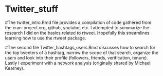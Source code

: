 # Twitter_stuff

#The twitter_intro.Rmd file provides a compilation of code gathered from the cran-project.org, github, youtube, etc. I attempted to summarize the research I did on the basics related to rtweet. Hopefully this streamlines learning how to use the rtweet package. 

#The second file Twitter_hashtags_users.Rmd discusses how to search for the top tweeters of a hashtag, narrow the scope of that search, organize the users and look into their profile (followers, friends, verification, tenure). Lastly I experiment with a network analysis (originally shared by Michael Kearney).
